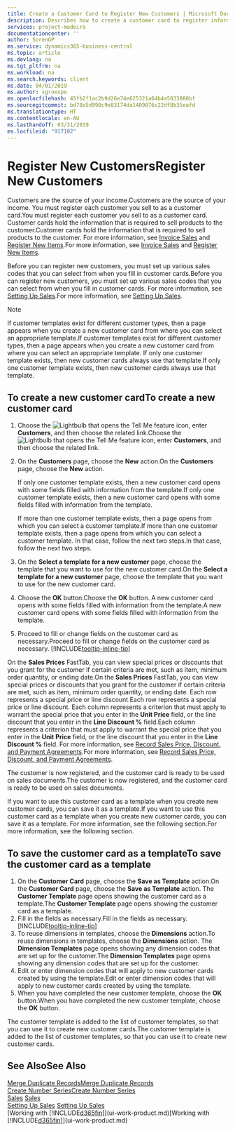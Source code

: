 ```yaml
---
title: Create a Customer Card to Register New Customers | Microsoft Docs
description: Describes how to create a customer card to register information about each new customer or client that you sell to.
services: project-madeira
documentationcenter: ''
author: SorenGP
ms.service: dynamics365-business-central
ms.topic: article
ms.devlang: na
ms.tgt_pltfrm: na
ms.workload: na
ms.search.keywords: client
ms.date: 04/01/2019
ms.author: sgroespe
ms.openlocfilehash: 45fb2f1ac2b9d26e74e625321a64b4a5033880bf
ms.sourcegitcommit: bd78a5d990c9e83174da1409076c22df8b35eafd
ms.translationtype: HT
ms.contentlocale: en-AU
ms.lasthandoff: 03/31/2019
ms.locfileid: "917102"
---
```

# <a name="register-new-customers"></a><span data-ttu-id="350d1-103">Register New Customers</span><span class="sxs-lookup"><span data-stu-id="350d1-103">Register New Customers</span></span>
<span data-ttu-id="350d1-104">Customers are the source of your income.</span><span class="sxs-lookup"><span data-stu-id="350d1-104">Customers are the source of your income.</span></span> <span data-ttu-id="350d1-105">You must register each customer you sell to as a customer card.</span><span class="sxs-lookup"><span data-stu-id="350d1-105">You must register each customer you sell to as a customer card.</span></span> <span data-ttu-id="350d1-106">Customer cards hold the information that is required to sell products to the customer.</span><span class="sxs-lookup"><span data-stu-id="350d1-106">Customer cards hold the information that is required to sell products to the customer.</span></span> <span data-ttu-id="350d1-107">For more information, see [Invoice Sales](sales-how-invoice-sales.md) and [Register New Items](inventory-how-register-new-items.md).</span><span class="sxs-lookup"><span data-stu-id="350d1-107">For more information, see [Invoice Sales](sales-how-invoice-sales.md) and [Register New Items](inventory-how-register-new-items.md).</span></span>  

<span data-ttu-id="350d1-108">Before you can register new customers, you must set up various sales codes that you can select from when you fill in customer cards.</span><span class="sxs-lookup"><span data-stu-id="350d1-108">Before you can register new customers, you must set up various sales codes that you can select from when you fill in customer cards.</span></span> <span data-ttu-id="350d1-109">For more information, see [Setting Up Sales](sales-setup-sales.md).</span><span class="sxs-lookup"><span data-stu-id="350d1-109">For more information, see [Setting Up Sales](sales-setup-sales.md).</span></span>

> [!NOTE]  
>   <span data-ttu-id="350d1-110">If customer templates exist for different customer types, then a page appears when you create a new customer card from where you can select an appropriate template.</span><span class="sxs-lookup"><span data-stu-id="350d1-110">If customer templates exist for different customer types, then a page appears when you create a new customer card from where you can select an appropriate template.</span></span> <span data-ttu-id="350d1-111">If only one customer template exists, then new customer cards always use that template.</span><span class="sxs-lookup"><span data-stu-id="350d1-111">If only one customer template exists, then new customer cards always use that template.</span></span>

## <a name="to-create-a-new-customer-card"></a><span data-ttu-id="350d1-112">To create a new customer card</span><span class="sxs-lookup"><span data-stu-id="350d1-112">To create a new customer card</span></span>
1. <span data-ttu-id="350d1-113">Choose the ![Lightbulb that opens the Tell Me feature](media/ui-search/search_small.png "Tell me what you want to do") icon, enter **Customers**, and then choose the related link.</span><span class="sxs-lookup"><span data-stu-id="350d1-113">Choose the ![Lightbulb that opens the Tell Me feature](media/ui-search/search_small.png "Tell me what you want to do") icon, enter **Customers**, and then choose the related link.</span></span>  
2. <span data-ttu-id="350d1-114">On the **Customers** page, choose the **New** action.</span><span class="sxs-lookup"><span data-stu-id="350d1-114">On the **Customers** page, choose the **New** action.</span></span>

    <span data-ttu-id="350d1-115">If only one customer template exists, then a new customer card opens with some fields filled with information from the template.</span><span class="sxs-lookup"><span data-stu-id="350d1-115">If only one customer template exists, then a new customer card opens with some fields filled with information from the template.</span></span>

    <span data-ttu-id="350d1-116">If more than one customer template exists, then a page opens from which you can select a customer template.</span><span class="sxs-lookup"><span data-stu-id="350d1-116">If more than one customer template exists, then a page opens from which you can select a customer template.</span></span> <span data-ttu-id="350d1-117">In that case, follow the next two steps.</span><span class="sxs-lookup"><span data-stu-id="350d1-117">In that case, follow the next two steps.</span></span>
3. <span data-ttu-id="350d1-118">On the **Select a template for a new customer** page, choose the template that you want to use for the new customer card.</span><span class="sxs-lookup"><span data-stu-id="350d1-118">On the **Select a template for a new customer** page, choose the template that you want to use for the new customer card.</span></span>
4. <span data-ttu-id="350d1-119">Choose the **OK** button.</span><span class="sxs-lookup"><span data-stu-id="350d1-119">Choose the **OK** button.</span></span> <span data-ttu-id="350d1-120">A new customer card opens with some fields filled with information from the template.</span><span class="sxs-lookup"><span data-stu-id="350d1-120">A new customer card opens with some fields filled with information from the template.</span></span>  
5. <span data-ttu-id="350d1-121">Proceed to fill or change fields on the customer card as necessary.</span><span class="sxs-lookup"><span data-stu-id="350d1-121">Proceed to fill or change fields on the customer card as necessary.</span></span> [!INCLUDE[tooltip-inline-tip](includes/tooltip-inline-tip_md.md)]

<span data-ttu-id="350d1-122">On the **Sales Prices** FastTab, you can view special prices or discounts that you grant for the customer if certain criteria are met, such as item, minimum order quantity, or ending date.</span><span class="sxs-lookup"><span data-stu-id="350d1-122">On the **Sales Prices** FastTab, you can view special prices or discounts that you grant for the customer if certain criteria are met, such as item, minimum order quantity, or ending date.</span></span> <span data-ttu-id="350d1-123">Each row represents a special price or line discount.</span><span class="sxs-lookup"><span data-stu-id="350d1-123">Each row represents a special price or line discount.</span></span> <span data-ttu-id="350d1-124">Each column represents a criterion that must apply to warrant the special price that you enter in the **Unit Price** field, or the line discount that you enter in the **Line Discount %** field.</span><span class="sxs-lookup"><span data-stu-id="350d1-124">Each column represents a criterion that must apply to warrant the special price that you enter in the **Unit Price** field, or the line discount that you enter in the **Line Discount %** field.</span></span> <span data-ttu-id="350d1-125">For more information, see [Record Sales Price, Discount, and Payment Agreements](sales-how-record-sales-price-discount-payment-agreements.md).</span><span class="sxs-lookup"><span data-stu-id="350d1-125">For more information, see [Record Sales Price, Discount, and Payment Agreements](sales-how-record-sales-price-discount-payment-agreements.md).</span></span>

<span data-ttu-id="350d1-126">The customer is now registered, and the customer card is ready to be used on sales documents.</span><span class="sxs-lookup"><span data-stu-id="350d1-126">The customer is now registered, and the customer card is ready to be used on sales documents.</span></span>

<span data-ttu-id="350d1-127">If you want to use this customer card as a template when you create new customer cards, you can save it as a template.</span><span class="sxs-lookup"><span data-stu-id="350d1-127">If you want to use this customer card as a template when you create new customer cards, you can save it as a template.</span></span> <span data-ttu-id="350d1-128">For more information, see the following section.</span><span class="sxs-lookup"><span data-stu-id="350d1-128">For more information, see the following section.</span></span>

## <a name="to-save-the-customer-card-as-a-template"></a><span data-ttu-id="350d1-129">To save the customer card as a template</span><span class="sxs-lookup"><span data-stu-id="350d1-129">To save the customer card as a template</span></span>
1. <span data-ttu-id="350d1-130">On the **Customer Card** page, choose the **Save as Template** action.</span><span class="sxs-lookup"><span data-stu-id="350d1-130">On the **Customer Card** page, choose the **Save as Template** action.</span></span> <span data-ttu-id="350d1-131">The **Customer Template** page opens showing the customer card as a template.</span><span class="sxs-lookup"><span data-stu-id="350d1-131">The **Customer Template** page opens showing the customer card as a template.</span></span>
2. <span data-ttu-id="350d1-132">Fill in the fields as necessary.</span><span class="sxs-lookup"><span data-stu-id="350d1-132">Fill in the fields as necessary.</span></span> [!INCLUDE[tooltip-inline-tip](includes/tooltip-inline-tip_md.md)]
3. <span data-ttu-id="350d1-133">To reuse dimensions in templates, choose the **Dimensions** action.</span><span class="sxs-lookup"><span data-stu-id="350d1-133">To reuse dimensions in templates, choose the **Dimensions** action.</span></span> <span data-ttu-id="350d1-134">The **Dimension Templates** page opens showing any dimension codes that are set up for the customer.</span><span class="sxs-lookup"><span data-stu-id="350d1-134">The **Dimension Templates** page opens showing any dimension codes that are set up for the customer.</span></span>
4. <span data-ttu-id="350d1-135">Edit or enter dimension codes that will apply to new customer cards created by using the template.</span><span class="sxs-lookup"><span data-stu-id="350d1-135">Edit or enter dimension codes that will apply to new customer cards created by using the template.</span></span>  
5. <span data-ttu-id="350d1-136">When you have completed the new customer template, choose the **OK** button.</span><span class="sxs-lookup"><span data-stu-id="350d1-136">When you have completed the new customer template, choose the **OK** button.</span></span>

<span data-ttu-id="350d1-137">The customer template is added to the list of customer templates, so that you can use it to create new customer cards.</span><span class="sxs-lookup"><span data-stu-id="350d1-137">The customer template is added to the list of customer templates, so that you can use it to create new customer cards.</span></span>

## <a name="see-also"></a><span data-ttu-id="350d1-138">See Also</span><span class="sxs-lookup"><span data-stu-id="350d1-138">See Also</span></span>
[<span data-ttu-id="350d1-139">Merge Duplicate Records</span><span class="sxs-lookup"><span data-stu-id="350d1-139">Merge Duplicate Records</span></span>](sales-how-merge-duplicate-records.md)  
[<span data-ttu-id="350d1-140">Create Number Series</span><span class="sxs-lookup"><span data-stu-id="350d1-140">Create Number Series</span></span>](ui-create-number-series.md)  
<span data-ttu-id="350d1-141">[Sales](sales-manage-sales.md)  </span><span class="sxs-lookup"><span data-stu-id="350d1-141">[Sales](sales-manage-sales.md)  </span></span>  
<span data-ttu-id="350d1-142">[Setting Up Sales](sales-setup-sales.md)  </span><span class="sxs-lookup"><span data-stu-id="350d1-142">[Setting Up Sales](sales-setup-sales.md)  </span></span>  
<span data-ttu-id="350d1-143">[Working with [!INCLUDE[d365fin](includes/d365fin_md.md)]](ui-work-product.md)</span><span class="sxs-lookup"><span data-stu-id="350d1-143">[Working with [!INCLUDE[d365fin](includes/d365fin_md.md)]](ui-work-product.md)</span></span>
